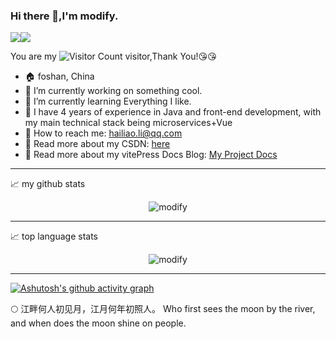 ### Hi there 👋,I'm modify.

![](https://img.shields.io/badge/java-8-brightgreen)![](https://img.shields.io/badge/vue-3-brightgreen)

You are my ![Visitor Count](https://profile-counter.glitch.me/lizuoqun/count.svg) visitor,Thank You!:kissing_heart::kissing_heart:

- :house: foshan, China
- :dizzy: I’m currently working on something cool.
- :seedling: I’m currently learning Everything I like.
- :information_desk_person: I have 4 years of experience in Java and front-end development, with my main technical stack being microservices+Vue
- :email: How to reach me: hailiao.li@qq.com
- :notebook: Read more about my CSDN: [here](https://blog.csdn.net/qq_44973159)
- :notebook: Read more about my vitePress Docs Blog: [My Project Docs](http://122.51.159.230/My-Project/)

----

📈 my github stats
<p align="center"> <img src="https://github-readme-stats.vercel.app/api?username=lizuoqun&show_icons=true&theme=transparent" alt="modify" /></p>

----

📈 top language stats
<p align="center"> <img src="https://github-readme-stats.vercel.app/api/top-langs/?username=lizuoqun&layout=compact&theme=transparent" alt="modify" /></p>

----

[![Ashutosh's github activity graph](https://github-readme-activity-graph.vercel.app/graph?username=lizuoqun&theme=transparent)](https://github.com/lizuoqun/github-readme-activity-graph)

:full_moon: 江畔何人初见月，江月何年初照人。
Who first sees the moon by the river, and when does the moon shine on people.
